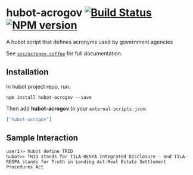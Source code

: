 # hubot-acrogov [![Build Status][travis-image]][travis-url] [![NPM version][npm-image]][npm-url]

A hubot script that defines acronyms used by government agencies

See [`src/acrogov.coffee`](src/acrogov.coffee) for full documentation.

## Installation

In hubot project repo, run:

`npm install hubot-acrogov --save`

Then add **hubot-acrogov** to your `external-scripts.json`:

```json
["hubot-acrogov"]
```

## Sample Interaction

```
user1>> hubot define TRID
hubot>> TRID stands for TILA-RESPA Integrated Disclosure — and TILA-RESPA stands for Truth in Lending Act-Real Estate Settlement Procedures Act
```
[npm-image]: https://img.shields.io/npm/v/hubot-acrogov.svg?maxAge=2592000&style=flat-square
[npm-url]: https://www.npmjs.com/package/hubot-acrogov
[travis-image]: https://img.shields.io/travis/cfpb/hubot-acrogov.svg?maxAge=2592000&style=flat-square
[travis-url]: https://travis-ci.org/cfpb/hubot-acrogov
